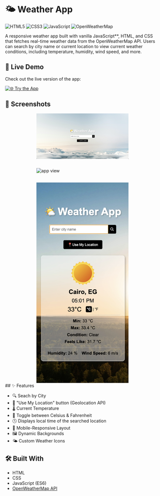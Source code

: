 # 🌤️ Weather App

![HTML5](https://img.shields.io/badge/HTML5-E34F26?logo=html5&logoColor=white&style=for-the-badge)
![CSS3](https://img.shields.io/badge/CSS3-1572B6?logo=css3&logoColor=white&style=for-the-badge)
![JavaScript](https://img.shields.io/badge/JavaScript-F7DF1E?logo=javascript&logoColor=black&style=for-the-badge)
![OpenWeatherMap](https://img.shields.io/badge/API-OpenWeatherMap-007ACC?style=for-the-badge&logo=cloudflare&logoColor=white)

A responsive weather app built with vanilla JavaScript\*\*, HTML, and CSS that fetches real-time weather data from the OpenWeatherMap API. Users can search by city name or current location to view current weather conditions, including temperature, humidity, wind speed, and more.

## 🚀 Live Demo

Check out the live version of the app:

[![🌐 Try the App](https://img.shields.io/badge/🌐%20Try%20the%20App-blue?style=for-the-badge)](https://jordymurgueitio.github.io/weather-app/)

## 📸 Screenshots

<div style="display: flex; flex-wrap: wrap; gap: 30px; justify-content: space-evenly; align-items: flex-start;">
  <img src="./assets/readme-screenshot.png" alt="Home view" style="width: 300px;">
  <img src="./assets/readme-screenshot2.png" alt="app view" style="width: 300px;">
  <img src="./assets/readme-screenshot3.png" alt="app view mobile" style="width: 300px;">
</div>
## ✨ Features

- 🔍 Seach by City
- 📍 "Use My Location" button (Geolocation API)
- 🌡️ Current Temperature
- 🔁 Toggle between Celsius & Fahrenheit
- 🕓 Displays local time of the searched location
- 📱 Mobile-Responsive Layout
- 🖼️ Dynamic Backgrounds
- 🌤️ Custom Weather Icons

## 🛠️ Built With

- HTML
- CSS
- JavaScript (ES6)
- [OpenWeatherMap API](https://openweathermap.org/)
